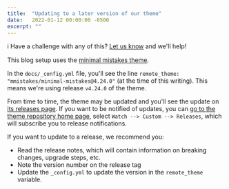 ```yaml
---
title:  "Updating to a later version of our theme"
date:   2022-01-12 00:00:00 -0500
excerpt: ""
---
```


:information_source: Have a challenge with any of this? [Let us know](https://github.com/excellalabs/blog-in-a-box/issues/new) and we'll help!

This blog setup uses the [minimal mistakes theme](https://github.com/mmistakes/minimal-mistakes).

In the `docs/_config.yml` file, you'll see the line `remote_theme: "mmistakes/minimal-mistakes@4.24.0"` (at the time of this writing). This means we're using release `v4.24.0` of the theme.

From time to time, the theme may be updated and you'll see the update on [its releases page](https://github.com/mmistakes/minimal-mistakes/releases). If you want to be notified of updates, you can [go to the theme repository home page](https://github.com/mmistakes/minimal-mistakes), select `Watch --> Custom --> Releases`, which will subscribe you to release notifications.

If you want to update to a release, we recommend you:

* Read the release notes, which will contain information on breaking changes, upgrade steps, etc.
* Note the version number on the release tag
* Update the `_config.yml` to update the version in the `remote_theme` variable.
